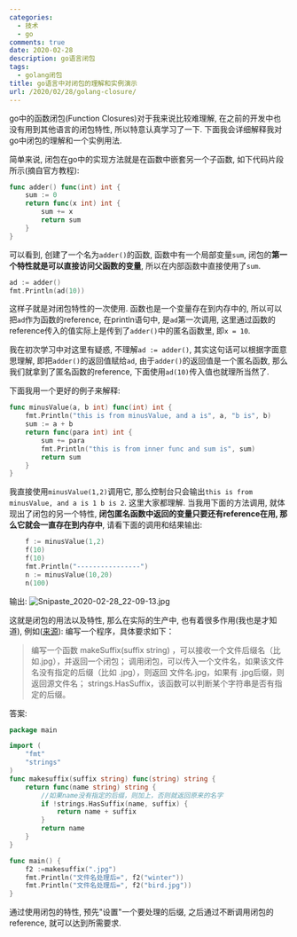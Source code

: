 ```yaml
---
categories:
  - 技术
  - go
comments: true
date: 2020-02-28
description: go语言闭包
tags:
  - golang闭包
title: go语言中对闭包的理解和实例演示
url: /2020/02/28/golang-closure/
---
```




go中的函数闭包(Function Closures)对于我来说比较难理解, 在之前的开发中也没有用到其他语言的闭包特性, 所以特意认真学习了一下. 下面我会详细解释我对go中闭包的理解和一个实例用法.

简单来说, 闭包在go中的实现方法就是在函数中嵌套另一个子函数, 如下代码片段所示(摘自官方教程):

```go
func adder() func(int) int {
	sum := 0
	return func(x int) int {
		sum += x
		return sum
	}
}
```

可以看到, 创建了一个名为`adder()`的函数, 函数中有一个局部变量`sum`, 闭包的**第一个特性就是可以直接访问父函数的变量**, 所以在内部函数中直接使用了`sum`.

<!--more-->

```go
ad := adder()
fmt.Println(ad(10))
```

这样子就是对闭包特性的一次使用. 函数也是一个变量存在到内存中的, 所以可以把`ad`作为函数的reference, 在println语句中, 是`ad`第一次调用, 这里通过函数的reference传入的值实际上是传到了`adder()`中的匿名函数里, 即`x = 10`.

我在初次学习中对这里有疑惑, 不理解`ad := adder()`, 其实这句话可以根据字面意思理解, 即把`adder()`的返回值赋给`ad`, 由于`adder()`的返回值是一个匿名函数, 那么我们就拿到了匿名函数的reference, 下面使用`ad(10)`传入值也就理所当然了.

下面我用一个更好的例子来解释:

```go
func minusValue(a, b int) func(int) int {
	fmt.Println("this is from minusValue, and a is", a, "b is", b)
	sum := a + b
	return func(para int) int {
		sum += para
		fmt.Println("this is from inner func and sum is", sum)
		return sum
	}
}
```

我直接使用`minusValue(1,2)`调用它, 那么控制台只会输出`this is from minusValue, and a is 1 b is 2`. 这里大家都理解. 当我用下面的方法调用, 就体现出了闭包的另一个特性, **闭包匿名函数中返回的变量只要还有reference在用, 那么它就会一直存在到内存中**, 请看下面的调用和结果输出:

```go
	f := minusValue(1,2)
	f(10)
	f(10)
	fmt.Println("----------------")
	n := minusValue(10,20)
	n(100)
```

输出:
![Snipaste_2020-02-28_22-09-13.jpg][1]

这就是闭包的用法以及特性, 那么在实际的生产中, 也有着很多作用(我也是才知道), 例如([来源][2]):
编写一个程序，具体要求如下：

> 编写一个函数 makeSuffix(suffix string) ，可以接收一个文件后缀名（比如.jpg），并返回一个闭包；
> 调用闭包，可以传入一个文件名，如果该文件名没有指定的后缀（比如 .jpg），则返回 文件名.jpg，如果有 .jpg后缀，则返回源文件名；
> strings.HasSuffix，该函数可以判断某个字符串是否有指定的后缀。

答案:

```go
package main

import (
	"fmt"
	"strings"
)
func makesuffix(suffix string) func(string) string {
	return func(name string) string {
		//如果name没有指定的后缀，则加上，否则就返回原来的名字
		if !strings.HasSuffix(name, suffix) {
			return name + suffix
		}
		return name
	}
}

func main() {
	f2 :=makesuffix(".jpg")
	fmt.Println("文件名处理后=", f2("winter"))
	fmt.Println("文件名处理后=", f2("bird.jpg"))
}
```

通过使用闭包的特性, 预先"设置"一个要处理的后缀, 之后通过不断调用闭包的reference, 就可以达到所需要求.

[1]: /assets/images/202002/2249658084.jpg
[2]: https://blog.csdn.net/cui_yonghua/article/details/93645557